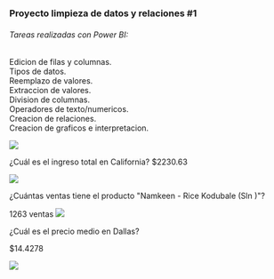 ### Proyecto limpieza de datos y relaciones #1

######  Tareas realizadas con Power BI:
Edicion de filas y columnas.   
Tipos de datos.   
Reemplazo de valores.   
Extraccion de valores.    
Division de columnas.    
Operadores de texto/numericos.   
Creacion de relaciones.    
Creacion de graficos e interpretacion.   

![ ](http://imgfz.com/i/VXEtiN5.png)

¿Cuál es el ingreso total en California?
$2230.63

![ ](http://imgfz.com/i/93MSvYK.png)


¿Cuántas ventas tiene el producto "Namkeen - Rice Kodubale (Sln )"?

1263 ventas
![ ](http://imgfz.com/i/3mL2Krj.png)

¿Cuál es el precio medio en Dallas?

$14.4278

![ ](http://imgfz.com/i/IpDyRur.png)
